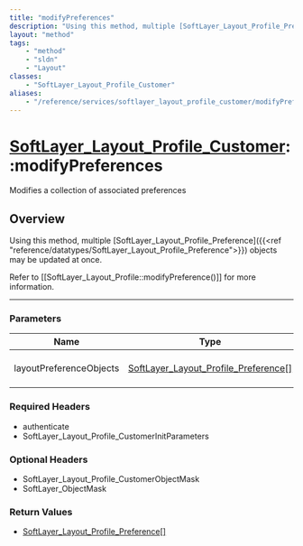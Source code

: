 ```yaml
---
title: "modifyPreferences"
description: "Using this method, multiple [SoftLayer_Layout_Profile_Preference]({{<ref 'reference/datatypes/SoftLayer_Layout_Profile_P... "
layout: "method"
tags:
    - "method"
    - "sldn"
    - "Layout"
classes:
    - "SoftLayer_Layout_Profile_Customer"
aliases:
    - "/reference/services/softlayer_layout_profile_customer/modifyPreferences"
---
```

# [SoftLayer_Layout_Profile_Customer](/reference/services/SoftLayer_Layout_Profile_Customer)::modifyPreferences

Modifies a collection of associated preferences


## Overview 
Using this method, multiple [SoftLayer_Layout_Profile_Preference]({{<ref "reference/datatypes/SoftLayer_Layout_Profile_Preference">}}) objects may be updated at once. 

Refer to [[SoftLayer_Layout_Profile::modifyPreference()]] for more information. 

-----

### Parameters 
|Name | Type | Description |
| --- | --- | --- |
|layoutPreferenceObjects| <a href='/reference/datatypes/SoftLayer_Layout_Profile_Preference'>SoftLayer_Layout_Profile_Preference[] </a>| All the preferences to modify.|


### Required Headers
* authenticate
* SoftLayer_Layout_Profile_CustomerInitParameters


### Optional Headers
* SoftLayer_Layout_Profile_CustomerObjectMask
* SoftLayer_ObjectMask

### Return Values
* <a href='/reference/datatypes/SoftLayer_Layout_Profile_Preference'>SoftLayer_Layout_Profile_Preference[] </a>




